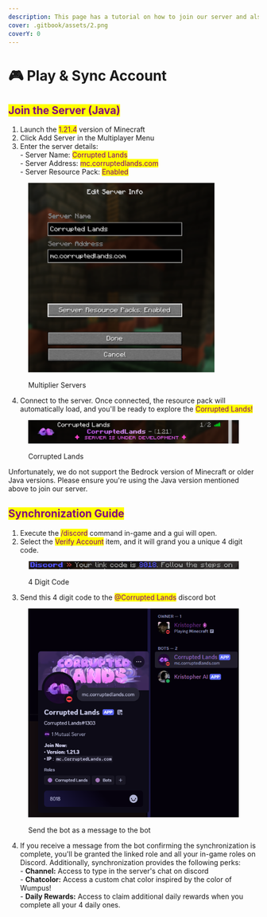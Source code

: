 ```yaml
---
description: This page has a tutorial on how to join our server and also sync your account
cover: .gitbook/assets/2.png
coverY: 0
---
```


# 🎮 Play & Sync Account

## <mark style="color:purple;">Join the Server (Java)</mark>

1. Launch the <mark style="color:purple;">1.21.4</mark> version of Minecraft
2. Click Add Server in the Multiplayer Menu
3. Enter the server details:\
   \-  Server Name: <mark style="color:purple;">Corrupted Lands</mark> \
   \-  Server Address: <mark style="color:purple;">mc.corruptedlands.com</mark>\
   \- Server Resource Pack: <mark style="color:purple;">Enabled</mark>

<figure><img src=".gitbook/assets/Screenshot 2025-01-24 140451 (1).png" alt="" width="375"><figcaption><p>Multiplier Servers</p></figcaption></figure>

4. Connect to the server. Once connected, the resource pack will automatically load, and you'll be ready to explore the <mark style="color:purple;">Corrupted Lands!</mark>

<figure><img src=".gitbook/assets/image (1) (1).png" alt=""><figcaption><p>Corrupted Lands</p></figcaption></figure>

Unfortunately, we do not support the Bedrock version of Minecraft or older Java versions. Please ensure you're using the Java version mentioned above to join our server.

## <mark style="color:purple;">Synchronization Guide</mark>

1. Execute the <mark style="color:purple;">/discord</mark> command in-game and a gui will open.
2. Select the <mark style="color:purple;">Verify Account</mark> item, and it will grand you a unique 4 digit code.

<figure><img src=".gitbook/assets/4digit.png" alt=""><figcaption><p>4 Digit Code</p></figcaption></figure>

3. Send this 4 digit code to the <mark style="color:purple;">@Corrupted Lands</mark> discord bot

<figure><img src=".gitbook/assets/image (2).png" alt="" width="428"><figcaption><p>Send the bot as a message to the bot</p></figcaption></figure>

4. If you receive a message from the bot confirming the synchronization is complete, you'll be granted the linked role and all your in-game roles on Discord. Additionally, synchronization provides the following perks:\
   &#x20;  \- **Channel:** Access to type in the server's chat on discord\
   &#x20;  \- **Chatcolor:** Access a custom chat color inspired by the color of Wumpus!\
   &#x20;  \- **Daily Rewards:** Access to claim additional daily rewards when you complete all your 4 daily ones.
